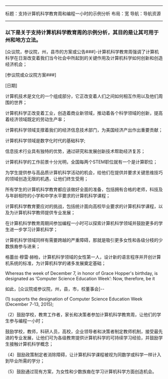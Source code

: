 * * *

标题：支持计算机科学教育周和编程一小时的示例分析 布局：宽 导航：导航资源

* * *

### 以下是关于支持计算机科学教育周的示例分析，其目的是让其可用于州和地方立法。

  
[众议院，参议院，州，县市的方案或公告###]-计算机科学教育周强调了计算机科学在日渐改变着我们当今社会中所起到的关键作用及计算机科学如何创新和创造经济机会；

[参议院或众议院方案###]

[日期]

计算机技术是文化的一个组成部分，它正改变着人们之间如何相互作用以及他们周围的世界；

计算机科学正改变着工业，创造着商业新领域，推动着各个科学领域的创新，提高着经济领域既定的劳动生产率；

计算机科学领域支撑着我们的经济信息技术部门，为美国经济产出作出重要贡献；

计算机科学领域是数字化时代的基础科学;

信息技术行业具有独特的优势，通过研究和发展创新技术帮助经济复苏；

计算机科学的工作前景十分光明，全国每两个STEM职位就有一个是计算职位；

为学生提供参与高品质计算机科学活动的机会，给他们在提供并要求关键思维技巧的领域创造无限的机遇，让他们终生受用；

所有学生的计算机科学教育都应该做好全面的准备，包括拥有合格的老师，科技及与年龄相符的小学和中学水平要求的计算机科学课程；

计算机科学教育要应对的挑战，包括统计面向高校毕业要求的计算机科学课程，以及为计算机科学教师提供专业发展；

在计算机科学教育周期间参加编程一小时可以探索计算机科学领域并鼓励更多的学生进一步学习计算机科学；

计算机科学领域同样有需要跨越的严重障碍，那就是吸引更多女性和各级分枝的少数族裔参与进来；

格蕾丝·穆雷·赫柏，计算机科学领域的女性第一人，设计新的语言程序并开创计算机系统的标准，为计算机科学的诸多发展奠定基础；

Whereas the week of December 7, in honor of Grace Hopper's birthday, is designated as ‘Computer Science Education Week’: Now, therefore, be it

如此，[众议院或参议院，州，县，市，校董事会]--

(1) supports the designation of Computer Science Education Week (December 7-13, 2015);

（2）鼓励学校，教育工作者，家长和决策者参加计算机科学教育周，让他们的学生参与编程一小时；

鼓励学校，教师，科研人员，高校，企业领导者和决策者制定教师机制，接受最先进的专业发展，让他们可为各级教育提供计算机科学的可持续学习经验，并鼓励学生接触计算机科学概念；

（4）鼓励政策制定者消除障碍，让计算机科学课程被视为同数学或科学一样计入到毕业所需的学分；

（5）鼓励通过现有方案，为女性和少数族裔在学习计算机科学方面创造机会。